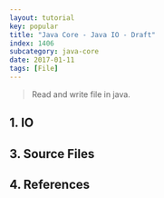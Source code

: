 ```yaml
---
layout: tutorial
key: popular
title: "Java Core - Java IO - Draft"
index: 1406
subcategory: java-core
date: 2017-01-11
tags: [File]
---
```


> Read and write file in java.

## 1. IO



## 3. Source Files


## 4. References
